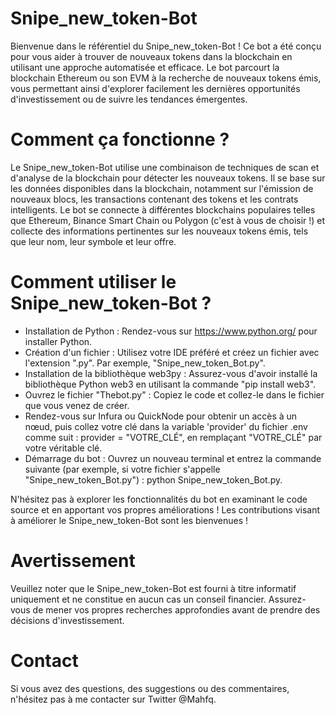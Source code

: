 # Snipe_new_token-Bot

Bienvenue dans le référentiel du Snipe_new_token-Bot ! Ce bot a été conçu pour vous aider à trouver de nouveaux tokens dans la blockchain en utilisant une approche automatisée et efficace. Le bot parcourt la blockchain Ethereum ou son EVM à la recherche de nouveaux tokens émis, vous permettant ainsi d'explorer facilement les dernières opportunités d'investissement ou de suivre les tendances émergentes.

# Comment ça fonctionne ?

Le Snipe_new_token-Bot utilise une combinaison de techniques de scan et d'analyse de la blockchain pour détecter les nouveaux tokens. Il se base sur les données disponibles dans la blockchain, notamment sur l'émission de nouveaux blocs, les transactions contenant des tokens et les contrats intelligents. Le bot se connecte à différentes blockchains populaires telles que Ethereum, Binance Smart Chain ou Polygon (c'est à vous de choisir !) et collecte des informations pertinentes sur les nouveaux tokens émis, tels que leur nom, leur symbole et leur offre.

# Comment utiliser le Snipe_new_token-Bot ?

- Installation de Python : Rendez-vous sur https://www.python.org/ pour installer Python.
- Création d'un fichier : Utilisez votre IDE préféré et créez un fichier avec l'extension ".py". Par exemple, "Snipe_new_token_Bot.py".
- Installation de la bibliothèque web3py : Assurez-vous d'avoir installé la bibliothèque Python web3 en utilisant la commande "pip install web3".
- Ouvrez le fichier "Thebot.py" : Copiez le code et collez-le dans le fichier que vous venez de créer.
- Rendez-vous sur Infura ou QuickNode pour obtenir un accès à un nœud, puis collez votre clé dans la variable 'provider' du fichier .env comme suit : provider = "VOTRE_CLÉ", en remplaçant "VOTRE_CLÉ" par votre véritable clé.
- Démarrage du bot : Ouvrez un nouveau terminal et entrez la commande suivante (par exemple, si votre fichier s'appelle "Snipe_new_token_Bot.py") : python Snipe_new_token_Bot.py.

N'hésitez pas à explorer les fonctionnalités du bot en examinant le code source et en apportant vos propres améliorations ! Les contributions visant à améliorer le Snipe_new_token-Bot sont les bienvenues !

# Avertissement

Veuillez noter que le Snipe_new_token-Bot est fourni à titre informatif uniquement et ne constitue en aucun cas un conseil financier. Assurez-vous de mener vos propres recherches approfondies avant de prendre des décisions d'investissement.

# Contact

Si vous avez des questions, des suggestions ou des commentaires, n'hésitez pas à me contacter sur Twitter @Mahfq.

